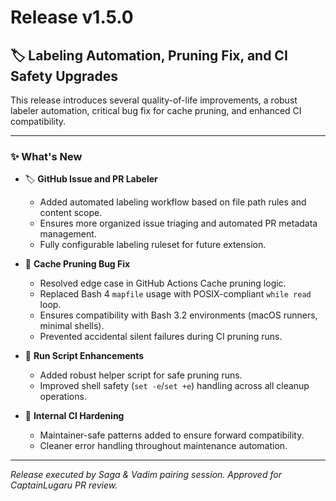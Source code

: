 # Release v1.5.0

## 🏷 Labeling Automation, Pruning Fix, and CI Safety Upgrades

This release introduces several quality-of-life improvements, a robust labeler automation, critical bug fix for cache pruning, and enhanced CI compatibility.

---

### ✨ What's New

- 🏷 **GitHub Issue and PR Labeler**
    - Added automated labeling workflow based on file path rules and content scope.
    - Ensures more organized issue triaging and automated PR metadata management.
    - Fully configurable labeling ruleset for future extension.

- 🐛 **Cache Pruning Bug Fix**
    - Resolved edge case in GitHub Actions Cache pruning logic.
    - Replaced Bash 4 `mapfile` usage with POSIX-compliant `while read` loop.
    - Ensures compatibility with Bash 3.2 environments (macOS runners, minimal shells).
    - Prevented accidental silent failures during CI pruning runs.

- 🔧 **Run Script Enhancements**
    - Added robust helper script for safe pruning runs.
    - Improved shell safety (`set -e`/`set +e`) handling across all cleanup operations.

- 🔬 **Internal CI Hardening**
    - Maintainer-safe patterns added to ensure forward compatibility.
    - Cleaner error handling throughout maintenance automation.

---

*Release executed by Saga & Vadim pairing session. Approved for CaptainLugaru PR review.*

